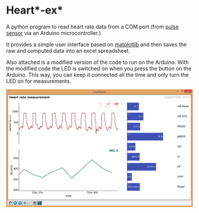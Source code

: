 # Heart*-ex*

A python program to read heart rate data from a COM port (from [pulse sensor](http://pulsesensor.myshopify.com/) via an Arduino microcontroller.)

It provides a simple user interface based on [matplotlib]() and then saves the raw and computed data into an excel spreadsheet.

Also attached is a modified version of the code to run on the Arduino. With the modified code the LED is switched on when you press the button on the Arduino.
This way, you can keep it connected all the time and only turn the LED on for measurements.

![screenshot](https://raw.githubusercontent.com/00alexx/heartex/master/screenshot.png)